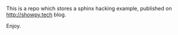 This is a repo which stores a sphinx hacking example, published on http://showpy.tech blog.

Enjoy.
